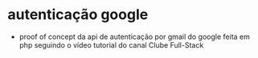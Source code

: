 # autenticação google
- proof of concept da api de autenticação por gmail do google feita em php seguindo o vídeo tutorial do canal Clube Full-Stack
